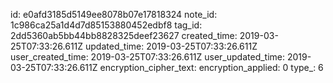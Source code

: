 id: e0afd3185d5149ee8078b07e17818324
note_id: 1c986ca25a1d4d7d85153880452edbf8
tag_id: 2dd5360ab5bb44bb8828325deef23627
created_time: 2019-03-25T07:33:26.611Z
updated_time: 2019-03-25T07:33:26.611Z
user_created_time: 2019-03-25T07:33:26.611Z
user_updated_time: 2019-03-25T07:33:26.611Z
encryption_cipher_text: 
encryption_applied: 0
type_: 6